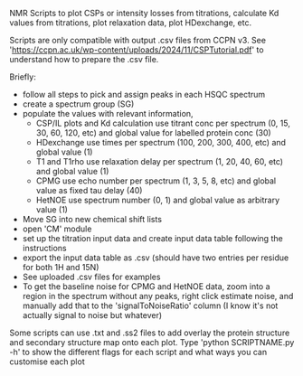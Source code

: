 NMR Scripts to plot CSPs or intensity losses from titrations, calculate Kd values from titrations,  plot relaxation data, plot HDexchange, etc.

Scripts are only compatible with output .csv files from CCPN v3. See 'https://ccpn.ac.uk/wp-content/uploads/2024/11/CSPTutorial.pdf' to understand how to prepare the .csv file.

Briefly:
- follow all steps to pick and assign peaks in each HSQC spectrum
- create a spectrum group (SG)
- populate the values with relevant information,
  - CSP/IL plots and Kd calculation use titrant conc per spectrum (0, 15, 30, 60, 120, etc) and global value for labelled protein conc (30)
  - HDexchange use times per spectrum (100, 200, 300, 400, etc) and global value (1)
  - T1 and T1rho use relaxation delay per spectrum (1, 20, 40, 60, etc) and global value (1)
  - CPMG use echo number per spectrum (1, 3, 5, 8, etc) and global value as fixed tau delay (40)
  - HetNOE use spectrum number (0, 1) and global value as arbitrary value (1)
- Move SG into new chemical shift lists
- open 'CM' module
- set up the titration input data and create input data table following the instructions
- export the input data table as .csv (should have two entries per residue for both 1H and 15N)
-   See uploaded .csv files for examples
- To get the baseline noise for CPMG and HetNOE data, zoom into a region in the spectrum without any peaks,
  right click estimate noise, and manually add that to the 'signalToNoiseRatio' column (I know it's not actually signal to noise but whatever)

Some scripts can use .txt and .ss2 files to add overlay the protein structure and secondary structure map onto each plot. Type 'python SCRIPTNAME.py -h' to show the different flags for each script and what ways you can customise each plot
